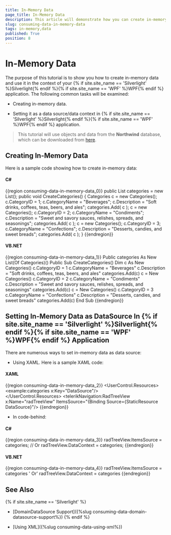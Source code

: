 ```yaml
---
title: In-Memory Data
page_title: In-Memory Data
description: This article will demonstrate how you can create in-memory data and use it in your {{ site.framework_name }} application.
slug: consuming-data-in-memory-data
tags: in-memory,data
published: True
position: 8
---
```


# In-Memory Data

The purpose of this tutorial is to show you how to create in-memory data and use it in the context of your {% if site.site_name == 'Silverlight' %}Silverlight{% endif %}{% if site.site_name == 'WPF' %}WPF{% endif %} application. The following common tasks will be examined:

* Creating in-memory data. 


* Setting it as a data source/data context in {% if site.site_name == 'Silverlight' %}Silverlight{% endif %}{% if site.site_name == 'WPF' %}WPF{% endif %} application.

>This tutorial will use objects and data from the __Northwind__ database, which can be downloaded from [here](http://www.microsoft.com/downloads/details.aspx?FamilyID=06616212-0356-46A0-8DA2-EEBC53A68034&displaylang=en).

## Creating In-Memory Data

Here is a sample code showing how to create in-memory data: 

#### __C#__

{{region consuming-data-in-memory-data_0}}
	public List<Categories> categories = new List<Categories>();
	public void CreateCategories()
	{
	    Categories c = new Categories();
	    c.CategoryID = 1;
	    c.CategoryName = "Beverages";
	    c.Description = "Soft drinks, coffees, teas, beers, and ales";
	    categories.Add( c );
	    c = new Categories();
	    c.CategoryID = 2;
	    c.CategoryName = "Condiments";
	    c.Description = "Sweet and savory sauces, relishes, spreads, and seasonings";
	    categories.Add( c );
	    c = new Categories();
	    c.CategoryID = 3;
	    c.CategoryName = "Confections";
	    c.Description = "Desserts, candies, and sweet breads";
	    categories.Add( c );
	}
	{{endregion}}



#### __VB.NET__

{{region consuming-data-in-memory-data_1}}
	Public categories As New List(Of Categories)()
	Public Sub CreateCategories()
	    Dim c As New Categories()
	    c.CategoryID = 1
	    c.CategoryName = "Beverages"
	    c.Description = "Soft drinks, coffees, teas, beers, and ales"
	    categories.Add(c)
	    c = New Categories()
	    c.CategoryID = 2
	    c.CategoryName = "Condiments"
	    c.Description = "Sweet and savory sauces, relishes, spreads, and seasonings"
	    categories.Add(c)
	    c = New Categories()
	    c.CategoryID = 3
	    c.CategoryName = "Confections"
	    c.Description = "Desserts, candies, and sweet breads"
	    categories.Add(c)
	End Sub
	{{endregion}}



## Setting In-Memory Data as DataSource In {% if site.site_name == 'Silverlight' %}Silverlight{% endif %}{% if site.site_name == 'WPF' %}WPF{% endif %} Application

There are numerous ways to set in-memory data as data source:

* Using XAML. Here is a sample XAML code:

#### __XAML__

{{region consuming-data-in-memory-data_2}}
	<UserControl.Resources>
	        <example:categories x:Key="DataSource"/>       
	</UserControl.Resources>
	<Grid x:Name="LayoutRoot" Background="White">
	        <telerikNavigation:RadTreeView x:Name="radTreeView"
	           ItemsSource="{Binding Source={StaticResource DataSource}"/>
	</Grid>
	{{endregion}}



*  In code-behind:

#### __C#__

{{region consuming-data-in-memory-data_3}}
	radTreeView.ItemsSource = categories;
	// Or
	radTreeView.DataContext = categories;
	{{endregion}}



#### __VB.NET__

{{region consuming-data-in-memory-data_4}}
	radTreeView.ItemsSource = categories
	' Or'
	radTreeView.DataContext = categories
	{{endregion}}



## See Also

{% if site.site_name == 'Silverlight' %}
 * [DomainDataSource Support]({%slug consuming-data-domain-datasource-support%})
{% endif %}

 * [Using XML]({%slug consuming-data-using-xml%})
